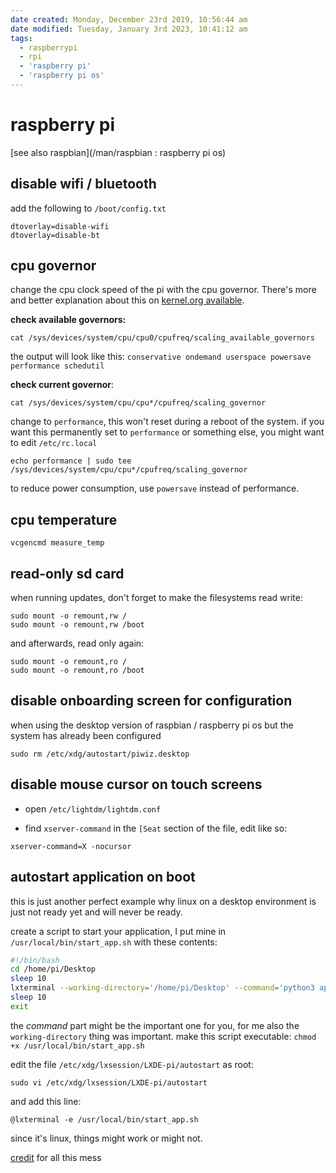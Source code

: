 ```yaml
---
date created: Monday, December 23rd 2019, 10:56:44 am
date modified: Tuesday, January 3rd 2023, 10:41:12 am
tags:
  - raspberrypi
  - rpi
  - 'raspberry pi'
  - 'raspberry pi os'
---
```


# raspberry pi

[see also raspbian](/man/raspbian : raspberry pi os)

## disable wifi / bluetooth

add the following to `/boot/config.txt`

```
dtoverlay=disable-wifi
dtoverlay=disable-bt
```

## cpu governor

change the cpu clock speed of the pi with the cpu governor. There's more and better explanation about this on [kernel.org available](https://www.kernel.org/doc/Documentation/cpu-freq/governors.txt).

**check available governors:**

```shell
cat /sys/devices/system/cpu/cpu0/cpufreq/scaling_available_governors
```

the output will look like this: `conservative ondemand userspace powersave performance schedutil`

**check current governor**:

```shell
cat /sys/devices/system/cpu/cpu*/cpufreq/scaling_governor
```

change to `performance`, this won't reset during a reboot of the system. if you want this permanently set to `performance` or something else, you might want to edit `/etc/rc.local`

```shell
echo performance | sudo tee /sys/devices/system/cpu/cpu*/cpufreq/scaling_governor
```

to reduce power consumption, use `powersave` instead of performance.

## cpu temperature

```shell
vcgencmd measure_temp
```

## read-only sd card

when running updates, don't forget to make the filesystems read write:

```shell
sudo mount -o remount,rw /
sudo mount -o remount,rw /boot
```

and afterwards, read only again:

```shell
sudo mount -o remount,ro /
sudo mount -o remount,ro /boot
```

## disable onboarding screen for configuration

when using the desktop version of raspbian / raspberry pi os but the system has already been configured

```shell
sudo rm /etc/xdg/autostart/piwiz.desktop
```

## disable mouse cursor on touch screens

* open `/etc/lightdm/lightdm.conf`

* find `xserver-command` in the `[Seat` section of the file, edit like so:

```shell
xserver-command=X -nocursor
```

## autostart application on boot

this is just another perfect example why linux on a desktop environment is just not ready yet and will never be ready.

create a script to start your application, I put mine in `/usr/local/bin/start_app.sh` with these contents:

```bash
#!/bin/bash
cd /home/pi/Desktop
sleep 10
lxterminal --working-directory='/home/pi/Desktop' --command='python3 application.py' -t 'pos'
sleep 10
exit
```

the *command* part might be the important one for you, for me also the `working-directory` thing was important. make this script executable: `chmod +x /usr/local/bin/start_app.sh`

edit the file `/etc/xdg/lxsession/LXDE-pi/autostart` as root:

```shell
sudo vi /etc/xdg/lxsession/LXDE-pi/autostart
```

and add this line:

```
@lxterminal -e /usr/local/bin/start_app.sh
```

since it's linux, things might work or might not.

[credit](https://raspberrypi.stackexchange.com/a/112365) for all this mess
